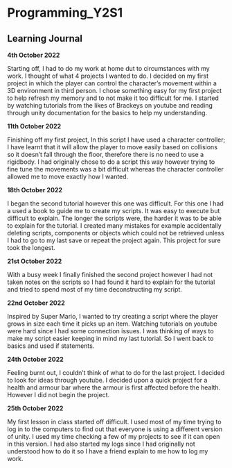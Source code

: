 # Programming_Y2S1
## Learning Journal


**4th October 2022**

Starting off, I had to do my work at home dut to circumstances with my work. I thought of what 4 projects I wanted to do. I decided on my first project in which the player can control the character’s movement within a 3D environment in third person. I chose something easy for my first project to help refresh my memory and to not make it too difficult for me. I started by watching tutorials from the likes of Brackeys on youtube and reading through unity documentation for the basics to help my understanding.


**11th October 2022**

Finishing off my first project, In this script I have used a character controller; I have learnt that it will allow the player to move easily based on collisions so it doesn’t fall through the floor, therefore there is no need to use a rigidbody. I had originally chose to do a script this way however trying to fine tune the movements was a bit difficult whereas the character controller allowed me to move exactly how I wanted.


**18th October 2022**

I began the second tutorial however this one was difficult. For this one I had a used a book to guide me to create my scripts. It was easy to execute but difficult to explain. The longer the scripts were, the harder it was to be able to explain for the tutorial. I created many mistakes for example accidentally deleting scripts, components or objects which could not be retrieved unless I had to go to my last save or repeat the project again. This project for sure took the longest.


**21st October 2022**

With a busy week I finally finished the second project however I had not taken notes on the scripts so I had found it hard to explain for the tutorial and tried to spend most of my time deconstructing my script.


**22nd October 2022**

Inspired by Super Mario, I wanted to try creating a script where the player grows in size each time it picks up an item. Watching tutorials on youtube were hard since I had some connection issues. I was thinking of ways to make my script easier keeping in mind my last tutorial. So I went back to basics and used if statements.


**24th October 2022**

Feeling burnt out, I couldn’t think of what to do for the last project. I decided to look for ideas through youtube. I decided upon a quick project for a health and armour bar where the armour is first affected before the health. However I did not begin the project.


**25th October 2022**

My first lesson in class started off difficult. I used most of my time trying to log in to the computers to find out that everyone is using a different version of unity. I used my time checking a few of my projects to see if it can open in this version. I had also started my logs since I had originally not understood how to do it so I have a friend explain to me how to log my work.

